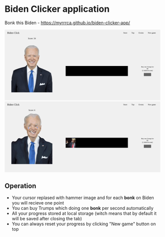 # Biden Clicker application
Bonk this Biden - https://myrrrca.github.io/biden-clicker-app/

![overview-1](pics/overview-1.png)
![overview-2](pics/overview-2.png)

## Operation
- Your cursor replased with hammer image and for each **bonk** on Biden you will recieve one point
- You can buy Trumps which doing one **bonk** per second automatically
- All your progress stored at local storage (witch means that by default it will be saved after closing the tab)
- You can always reset your progress by clicking "New game" button on top
